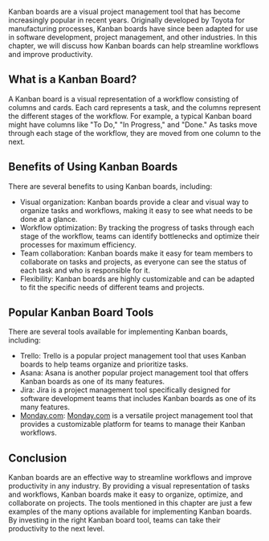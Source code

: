 
Kanban boards are a visual project management tool that has become increasingly popular in recent years. Originally developed by Toyota for manufacturing processes, Kanban boards have since been adapted for use in software development, project management, and other industries. In this chapter, we will discuss how Kanban boards can help streamline workflows and improve productivity.

What is a Kanban Board?
-----------------------

A Kanban board is a visual representation of a workflow consisting of columns and cards. Each card represents a task, and the columns represent the different stages of the workflow. For example, a typical Kanban board might have columns like "To Do," "In Progress," and "Done." As tasks move through each stage of the workflow, they are moved from one column to the next.

Benefits of Using Kanban Boards
-------------------------------

There are several benefits to using Kanban boards, including:

* Visual organization: Kanban boards provide a clear and visual way to organize tasks and workflows, making it easy to see what needs to be done at a glance.
* Workflow optimization: By tracking the progress of tasks through each stage of the workflow, teams can identify bottlenecks and optimize their processes for maximum efficiency.
* Team collaboration: Kanban boards make it easy for team members to collaborate on tasks and projects, as everyone can see the status of each task and who is responsible for it.
* Flexibility: Kanban boards are highly customizable and can be adapted to fit the specific needs of different teams and projects.

Popular Kanban Board Tools
--------------------------

There are several tools available for implementing Kanban boards, including:

* Trello: Trello is a popular project management tool that uses Kanban boards to help teams organize and prioritize tasks.
* Asana: Asana is another popular project management tool that offers Kanban boards as one of its many features.
* Jira: Jira is a project management tool specifically designed for software development teams that includes Kanban boards as one of its many features.
* [Monday.com](http://Monday.com): [Monday.com](http://Monday.com) is a versatile project management tool that provides a customizable platform for teams to manage their Kanban workflows.

Conclusion
----------

Kanban boards are an effective way to streamline workflows and improve productivity in any industry. By providing a visual representation of tasks and workflows, Kanban boards make it easy to organize, optimize, and collaborate on projects. The tools mentioned in this chapter are just a few examples of the many options available for implementing Kanban boards. By investing in the right Kanban board tool, teams can take their productivity to the next level.

